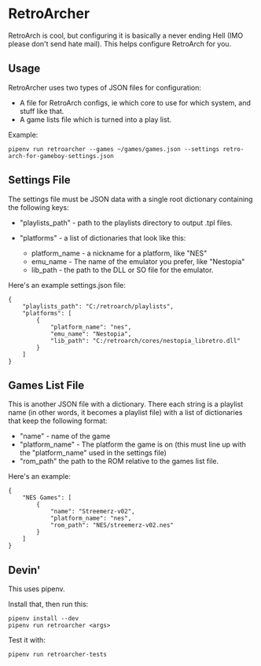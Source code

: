 # RetroArcher

RetroArch is cool, but configuring it is basically a never ending Hell (IMO please don't send hate mail). This helps configure RetroArch for you.

## Usage

RetroArcher uses two types of JSON files for configuration:

* A file for RetroArch configs, ie which core to use for which system, and stuff like that.
* A game lists file which is turned into a play list.

Example:

    pipenv run retroarcher --games ~/games/games.json --settings retro-arch-for-gameboy-settings.json

## Settings File

The settings file must be JSON data with a single root dictionary containing the following keys:

* "playlists_path" - path to the playlists directory to output .tpl files.
* "platforms" - a list of dictionaries that look like this:

    * platform_name - a nickname for a platform, like "NES"
    * emu_name - The name of the emulator you prefer, like "Nestopia"
    * lib_path - the path to the DLL or SO file for the emulator.

Here's an example settings.json file:

```
{
    "playlists_path": "C:/retroarch/playlists",
    "platforms": [
        {
            "platform_name": "nes",
            "emu_name": "Nestopia",
            "lib_path": "C:/retroarch/cores/nestopia_libretro.dll"
        }
    ]
}
```

## Games List File

This is another JSON file with a dictionary. There each string is a playlist name (in other words, it becomes a playlist file) with a list of dictionaries that keep the following format:

* "name" - name of the game
* "platform_name" - The platform the game is on (this must line up with the "platform_name" used in the settings file)
* "rom_path" the path to the ROM relative to the games list file.

Here's an example:

```
{
    "NES Games": [
        {
            "name": "Streemerz-v02",
            "platform_name": "nes",
            "rom_path": "NES/streemerz-v02.nes"
        }
    ]
}
```

## Devin'

This uses pipenv.

Install that, then run this:

    pipenv install --dev
    pipenv run retroarcher <args>

Test it with:

    pipenv run retroarcher-tests

